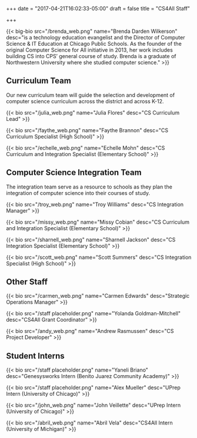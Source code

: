+++
date = "2017-04-21T16:02:33-05:00"
draft = false
title = "CS4All Staff"

+++

{{< big-bio src="/brenda_web.png" name="Brenda Darden Wilkerson" desc="is a technology education evangelist and the Director of Computer Science & IT Education at Chicago Public Schools.  As the founder of the original Computer Science for All initiative in 2013, her work includes building CS into CPS’ general course of study.  Brenda is a graduate of Northwestern University where she studied computer science." >}}

## Curriculum Team
Our new curriculum team will guide the selection and development of computer science curriculum across the district and across K-12.

{{< bio src="/julia_web.png" name="Julia Flores" desc="CS Curriculum Lead" >}}

{{< bio src="/faythe_web.png" name="Faythe Brannon" desc="CS Curriculum Specialist (High School)" >}}

{{< bio src="/echelle_web.png" name="Echelle Mohn" desc="CS Curriculum and Integration Specialist (Elementary School)" >}}

## Computer Science Integration Team
The integration team serve as a resource to schools as they plan the integration of computer science into their courses of study.

{{< bio src="/troy_web.png" name="Troy Williams" desc="CS Integration Manager" >}}

{{< bio src="/missy_web.png" name="Missy Cobian" desc="CS Curriculum and Integration Specialist (Elementary School)" >}}

{{< bio src="/sharnell_web.png" name="Sharnell Jackson" desc="CS Integration Specialist (Elementary School)" >}}

{{< bio src="/scott_web.png" name="Scott Summers" desc="CS Integration Specialist (High School)" >}}

## Other Staff

{{< bio src="/carmen_web.png" name="Carmen Edwards" desc="Strategic Operations Manager" >}}

{{< bio src="/staff placeholder.png" name="Yolanda Goldman-Mitchell" desc="CS4All Grant Coordinator" >}}

{{< bio src="/andy_web.png" name="Andrew Rasmussen" desc="CS Project Developer" >}}

## Student Interns

{{< bio src="/staff placeholder.png" name="Yaneli Briano" desc="Genesysworks Intern (Benito Juarez Community Academy)" >}}

{{< bio src="/staff placeholder.png" name="Alex Mueller" desc="UPrep Intern (University of Chicago)" >}}

{{< bio src="/john_web.png" name="John Veillette" desc="UPrep Intern (University of Chicago)" >}}

{{< bio src="/abril_web.png" name="Abril Vela" desc="CS4All Intern (University of Michigan)" >}}






